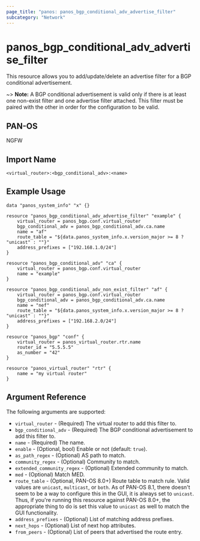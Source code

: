 ```yaml
---
page_title: "panos: panos_bgp_conditional_adv_advertise_filter"
subcategory: "Network"
---
```


# panos_bgp_conditional_adv_advertise_filter

This resource allows you to add/update/delete an advertise filter for a
BGP conditional advertisement.

~> **Note:** A BGP conditional advertisement is valid only if there is at least
one non-exist filter and one advertise filter attached.  This filter must be paired
with the other in order for the configuration to be valid.


## PAN-OS

NGFW


## Import Name

```
<virtual_router>:<bgp_conditional_adv>:<name>
```


## Example Usage

```hcl
data "panos_system_info" "x" {}

resource "panos_bgp_conditional_adv_advertise_filter" "example" {
    virtual_router = panos_bgp.conf.virtual_router
    bgp_conditional_adv = panos_bgp_conditional_adv.ca.name
    name = "af"
    route_table = "${data.panos_system_info.x.version_major >= 8 ? "unicast" : ""}"
    address_prefixes = ["192.168.1.0/24"]
}

resource "panos_bgp_conditional_adv" "ca" {
    virtual_router = panos_bgp.conf.virtual_router
    name = "example"
}

resource "panos_bgp_conditional_adv_non_exist_filter" "af" {
    virtual_router = panos_bgp.conf.virtual_router
    bgp_conditional_adv = panos_bgp_conditional_adv.ca.name
    name = "nef"
    route_table = "${data.panos_system_info.x.version_major >= 8 ? "unicast" : ""}"
    address_prefixes = ["192.168.2.0/24"]
}

resource "panos_bgp" "conf" {
    virtual_router = panos_virtual_router.rtr.name
    router_id = "5.5.5.5"
    as_number = "42"
}

resource "panos_virtual_router" "rtr" {
    name = "my virtual router"
}
```

## Argument Reference

The following arguments are supported:

* `virtual_router` - (Required) The virtual router to add this filter to.
* `bgp_conditional_adv` - (Required) The BGP conditional advertisement to add
  this filter to.
* `name` - (Required) The name.
* `enable` - (Optional, bool) Enable or not (default: `true`).
* `as_path_regex` - (Optional) AS path to match.
* `community_regex` - (Optional) Community to match.
* `extended_community_regex` - (Optional) Extended community to match.
* `med` - (Optional) Match MED.
* `route_table` - (Optional, PAN-OS 8.0+) Route table to match rule.  Valid
  values are `unicast`, `multicast`, or `both`.  As of PAN-OS 8.1, there doesn't
  seem to be a way to configure this in the GUI, it is always set to `unicast`.
  Thus, if you're running this resource against PAN-OS 8.0+, the appropriate
  thing to do is set this value to `unicast` as well to match the GUI functionality.
* `address_prefixes` - (Optional) List of matching address prefixes.
* `next_hops` - (Optional) List of next hop attributes.
* `from_peers` - (Optional) List of peers that advertised the route entry.
